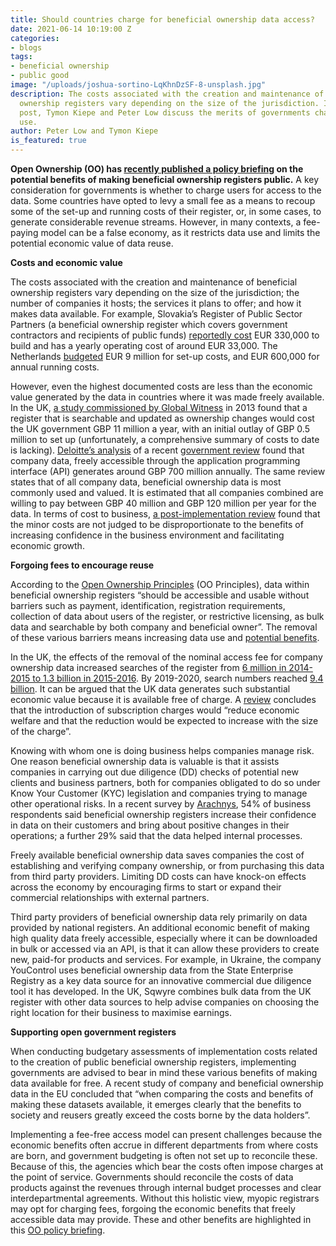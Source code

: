 ```yaml
---
title: Should countries charge for beneficial ownership data access?
date: 2021-06-14 10:19:00 Z
categories:
- blogs
tags:
- beneficial ownership
- public good
image: "/uploads/joshua-sortino-LqKhnDzSF-8-unsplash.jpg"
description: The costs associated with the creation and maintenance of beneficial
  ownership registers vary depending on the size of the jurisdiction. In this blog
  post, Tymon Kiepe and Peter Low discuss the merits of governments charging for their
  use.
author: Peter Low and Tymon Kiepe
is_featured: true
---
```


**Open Ownership (OO) has [recently published a policy briefing](https://www.openownership.org/uploads/OO%20Public%20Access%20Briefing.pdf) on the potential benefits of making beneficial ownership registers public.** A key consideration for governments is whether to charge users for access to the data. Some countries have opted to levy a small fee as a means to recoup some of the set-up and running costs of their register, or, in some cases, to generate considerable revenue streams. However, in many contexts, a fee-paying model can be a false economy, as it restricts data use and limits the potential economic value of data reuse.


**Costs and economic value**

The costs associated with the creation and maintenance of beneficial ownership registers vary depending on the size of the jurisdiction; the number of companies it hosts; the services it plans to offer; and how it makes data available. For example, Slovakia’s Register of Public Sector Partners (a beneficial ownership register which covers government contractors and recipients of public funds) [reportedly cost](http://transparency.sk/wp-content/uploads/2017/06/Register-of-beneficial-ownership_study2017.pdf) EUR 330,000 to build and has a yearly operating cost of around EUR 33,000. The Netherlands [budgeted](https://www.privacyfirst.nl/images/stories/UBO/2021-01-05_KG_dagvaarding_UBO_register_PrivacyFirst_def.pdf) EUR 9 million for set-up costs, and EUR 600,000 for annual running costs.

However, even the highest documented costs are less than the economic value generated by the data in countries where it was made freely available. In the UK, [a study commissioned by Global Witness](https://cdn.globalwitness.org/archive/files/library/cost%20of%20beneficial%20ownership%20declaration%20report.pdf) in 2013 found that a register that is searchable and updated as ownership changes would cost the UK government GBP 11 million a year, with an initial outlay of GBP 0.5 million to set up (unfortunately, a comprehensive summary of costs to date is lacking). [Deloitte’s analysis](https://www.access-info.org/wp-content/uploads/Deloitte-Study-2020.pdf) of a recent [government review](https://assets.publishing.service.gov.uk/government/uploads/system/uploads/attachment_data/file/833764/valuing-benefits-companies-house-data-policy-summary.pdf) found that company data, freely accessible through the application programming interface (API) generates around GBP 700 million annually. The same review states that of all company data, beneficial ownership data is most commonly used and valued. It is estimated that all companies combined are willing to pay between GBP 40 million and GBP 120 million per year for the data. In terms of cost to business, [a post-implementation review](https://www.legislation.gov.uk/uksi/2017/694/pdfs/uksiod_20170694_en.pdf) found that the minor costs are not judged to be disproportionate to the benefits of increasing confidence in the business environment and facilitating economic growth.


**Forgoing fees to encourage reuse**

According to the [Open Ownership Principles](https://www.openownership.org/principles/public-access/) (OO Principles), data within beneficial ownership registers “should be accessible and usable without barriers such as payment, identification, registration requirements, collection of data about users of the register, or restrictive licensing, as bulk data and searchable by both company and beneficial owner”. The removal of these various barriers means increasing data use and [potential benefits](https://www.openownership.org/uploads/OO%20Public%20Access%20Briefing.pdf).

In the UK, the effects of the removal of the nominal access fee for company ownership data increased searches of the register from [6 million in 2014-2015 to 1.3 billion in 2015-2016](https://www.globalwitness.org/en-gb/blog/10-lessons-uks-public-register-real-owners-companies/). By 2019-2020, search numbers reached [9.4 billion](https://www.gov.uk/government/statistical-data-sets/companies-house-management-information-tables-2019-20). It can be argued that the UK data generates such substantial economic value because it is available free of charge. A [review](https://assets.publishing.service.gov.uk/government/uploads/system/uploads/attachment_data/file/833764/valuing-benefits-companies-house-data-policy-summary.pdf) concludes that the introduction of subscription charges would “reduce economic welfare and that the reduction would be expected to increase with the size of the charge”.

Knowing with whom one is doing business helps companies manage risk. One reason beneficial ownership data is valuable is that it assists companies in carrying out due diligence (DD) checks of potential new clients and business partners, both for companies obligated to do so under Know Your Customer (KYC) legislation and companies trying to manage other operational risks. In a recent survey by [Arachnys](https://info.arachnys.com/2020-survey-report), 54% of business respondents said beneficial ownership registers increase their confidence in data on their customers and bring about positive changes in their operations; a further 29% said that the data helped internal processes.

Freely available beneficial ownership data saves companies the cost of establishing and verifying company ownership, or from purchasing this data from third party providers. Limiting DD costs can have knock-on effects across the economy by encouraging firms to start or expand their commercial relationships with external partners.

Third party providers of beneficial ownership data rely primarily on data provided by national registers. An additional economic benefit of making high quality data freely accessible, especially where it can be downloaded in bulk or accessed via an API, is that it can allow these providers to create new, paid-for products and services. For example, in Ukraine, the company YouControl uses beneficial ownership data from the State Enterprise Registry as a key data source for an innovative commercial due diligence tool it has developed. In the UK, Sqwyre combines bulk data from the UK register with other data sources to help advise companies on choosing the right location for their business to maximise earnings.


**Supporting open government registers**

When conducting budgetary assessments of implementation costs related to the creation of public beneficial ownership registers, implementing governments are advised to bear in mind these various benefits of making data available for free. A recent study of company and beneficial ownership data in the EU concluded that “when comparing the costs and benefits of making these datasets available, it emerges clearly that the benefits to society and reusers greatly exceed the costs borne by the data holders”.

Implementing a fee-free access model can present challenges because the economic benefits often accrue in different departments from where costs are born, and government budgeting is often not set up to reconcile these. Because of this, the agencies which bear the costs often impose charges at the point of service. Governments should reconcile the costs of data products against the revenues through internal budget processes and clear interdepartmental agreements. Without this holistic view, myopic registrars may opt for charging fees, forgoing the economic benefits that freely accessible data may provide. These and other benefits are highlighted in this [OO policy briefing](https://www.openownership.org/uploads/OO%20Public%20Access%20Briefing.pdf).